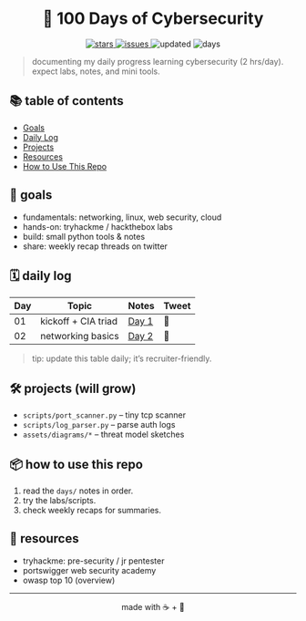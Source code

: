 <h1 align="center">🔐 100 Days of Cybersecurity</h1>

<p align="center">
  <a href="https://github.com/<YOUR-USER>/100-days-of-cybersecurity/stargazers">
    <img alt="stars" src="https://img.shields.io/github/stars/<YOUR-USER>/100-days-of-cybersecurity?style=flat">
  </a>
  <a href="https://github.com/<YOUR-USER>/100-days-of-cybersecurity/issues">
    <img alt="issues" src="https://img.shields.io/github/issues/<YOUR-USER>/100-days-of-cybersecurity">
  </a>
  <img alt="updated" src="https://img.shields.io/badge/updated-today-success">
  <img alt="days" src="https://img.shields.io/badge/days-100-blue">
</p>

> documenting my daily progress learning cybersecurity (2 hrs/day). expect labs, notes, and mini tools.

## 📚 table of contents
- [Goals](#-goals)
- [Daily Log](#-daily-log)
- [Projects](#-projects)
- [Resources](#-resources)
- [How to Use This Repo](#-how-to-use-this-repo)

## 🎯 goals
- fundamentals: networking, linux, web security, cloud
- hands-on: tryhackme / hackthebox labs
- build: small python tools & notes
- share: weekly recap threads on twitter

## 🗓️ daily log
| Day | Topic | Notes | Tweet |
|-----|------|-------|-------|
| 01 | kickoff + CIA triad | [Day 1](days/Day01.md) | 🔗 |
| 02 | networking basics | [Day 2](days/Day02.md) | 🔗 |

> tip: update this table daily; it’s recruiter-friendly.

## 🛠️ projects (will grow)
- `scripts/port_scanner.py` – tiny tcp scanner
- `scripts/log_parser.py` – parse auth logs
- `assets/diagrams/*` – threat model sketches

## 📦 how to use this repo
1. read the `days/` notes in order.
2. try the labs/scripts.
3. check weekly recaps for summaries.

## 🔗 resources
- tryhackme: pre-security / jr pentester
- portswigger web security academy
- owasp top 10 (overview)

---

<p align="center">made with ☕ + 🐧</p>
